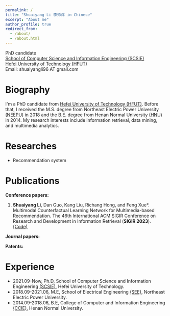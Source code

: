 ```yaml
---
permalink: /
title: "Shuaiyang Li 李帅洋 in Chinese"
excerpt: "About me"
author_profile: true
redirect_from: 
  - /about/
  - /about.html
---
```


<!-- Shuaiyang Li, 李帅洋 in Chinese
====== -->

PhD candidate  <br>
[School of Computer Science and Information Engineering (SCSIE)](http://ci.hfut.edu.cn/)  <br>
[Hefei University of Technology (HFUT)](http://www.hfut.edu.cn/) <br>
Email: shuaiyangli96 AT gmail.com  <br>

Biography
======
I'm a PhD candidate from [Hefei University of Technology (HFUT)](http://www.hfut.edu.cn/). Before that, I received the M.S. degree from Northeast Electric Power University [(NEEPU)](http://www.neepu.edu.cn/) in 2018 and the B.E. degree from Henan Normal University [(HNU)](https://www.htu.edu.cn/) in 2014. My research interests include information retrieval, data mining, and multimedia analytics.

Researches
======
- Recommendation system

Publications
======
**Conference papers:**
1. **Shuaiyang Li**, Dan Guo, Kang Liu, Richang Hong, and Feng Xue*. Multimodal Counterfactual Learning Network for Multimedia-based Recommendation. The 46th International ACM SIGIR Conference on Research and Development in Information Retrieval (**SIGIR 2023**). [(Code)](https://github.com/shuaiyangli/MCLN)

**Journal papers:**

**Patents:**


Experience
======
- 2021.09-Now, Ph.D, School of Computer Science and Information Engineering [(SCSIE)](http://ci.hfut.edu.cn/), Hefei University of Technology.
- 2018.09-2021.06, M.E, School of Electrical Engineering [(SEE)](https://ee.neepu.edu.cn/), Northeast Electric Power University.
- 2014.09-2018.06, B.E, College of Computer and Information Engineering [(CCIE)](https://www.htu.edu.cn/cs/main.htm), Henan Normal University.


